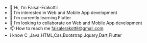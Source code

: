 - 👋 Hi, I’m Faisal-Erakottil 
- 👀 I’m interested in Web and Mobile App development
- 🌱 I’m currently learning Flutter 
- 💞️ I’m looking to collaborate on Web and Mobile App development
- 📫 How to reach me faisalerakottil@gmail.com
- i know C ,Java,HTML,Css,Bootstrap,Jquary,Dart,Flutter 

<!---
Faisal-Erakottil/Faisal-Erakottil is a ✨ special ✨ repository because its `README.md` (this file) appears on your GitHub profile.
You can click the Preview link to take a look at your changes.
--->
